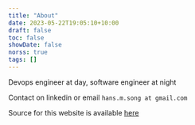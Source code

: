 ```yaml
---
title: "About"
date: 2023-05-22T19:05:10+10:00
draft: false
toc: false
showDate: false
norss: true
tags: []
---
```


Devops engineer at day, software engineer at night

Contact on linkedin or email `hans.m.song at gmail.com`

Source for this website is available [here](https://github.com/hans-m-song/blog)
